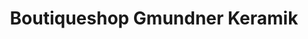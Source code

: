 ---
title: "Boutiqueshop Gmundner Keramik"
url: /gmunden/boutiqueshop-gmundner-keramik/
shop: Töpferei
---
